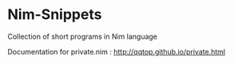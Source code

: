 # Nim-Snippets
Collection of short programs in Nim language

Documentation for private.nim : http://qqtop.github.io/private.html
